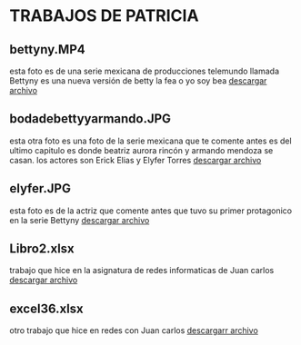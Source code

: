 # TRABAJOS DE PATRICIA

## bettyny.MP4
esta foto es de una serie mexicana de producciones telemundo llamada Bettyny es una nueva versión de betty la fea o yo soy bea
[descargar archivo](./trabajos/bettyny.MP4)

## bodadebettyyarmando.JPG
esta otra foto es una foto de la serie mexicana que te comente antes es del ultimo capitulo es donde beatriz aurora rincón y armando mendoza se casan. los actores son Erick Elias 
y Elyfer Torres 
[descargar archivo](./trabajos/bodadebettyyarmando.JPG)

## elyfer.JPG
esta foto es de la actriz que comente antes que tuvo su primer protagonico en la serie Bettyny 
[descargar archivo](./trabajos/elyfer.JPG)

## Libro2.xlsx 
trabajo que hice en la asignatura de redes informaticas de Juan carlos 
[descargar archivo](./trabajos/Libro2.xlsx)

## excel36.xlsx
otro trabajo que hice en redes con Juan carlos
[descargarr archivo](excel36.xlsx)

